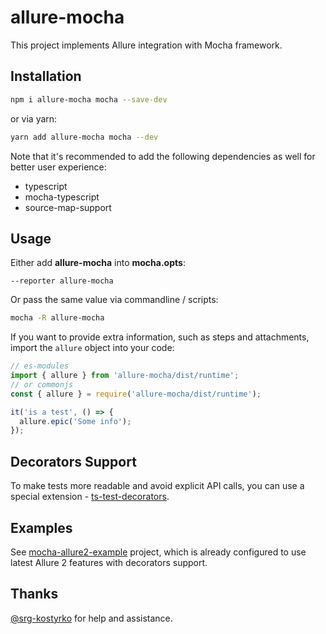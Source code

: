 # allure-mocha

This project implements Allure integration with Mocha framework.

## Installation

```bash
npm i allure-mocha mocha --save-dev
```
or via yarn:
```bash
yarn add allure-mocha mocha --dev
```

Note that it's recommended to add the following dependencies as well for better user experience:

 - typescript
 - mocha-typescript
 - source-map-support

## Usage

Either add **allure-mocha** into **mocha.opts**:

```text
--reporter allure-mocha
```

Or pass the same value via commandline / scripts:

```bash
mocha -R allure-mocha
```

If you want to provide extra information, such as steps and attachments, import the `allure` object 
into your code:

```javascript
// es-modules
import { allure } from 'allure-mocha/dist/runtime';
// or commonjs
const { allure } = require('allure-mocha/dist/runtime');

it('is a test', () => {
  allure.epic('Some info');
});
``` 

## Decorators Support

To make tests more readable and avoid explicit API calls, you can use a special extension - [ts-test-decorators](https://github.com/sskorol/ts-test-decorators).

## Examples

See [mocha-allure2-example](https://github.com/sskorol/mocha-allure2-example) project, which is already configured to use latest Allure 2 features with decorators support.

## Thanks

[@srg-kostyrko](https://github.com/srg-kostyrko) for help and assistance.
